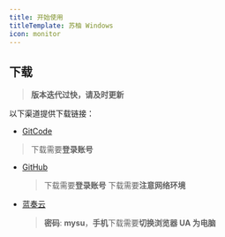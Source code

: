 ```yaml
---
title: 开始使用
titleTemplate: 苏柚 Windows
icon: monitor
---
```


## 下载

> **版本迭代过快，请及时更新**

以下渠道提供下载链接：

- [GitCode](https://gitcode.com/OutOfMemories-WorkGroup/SUU)
  <Linkcard url="https://gitcode.com/OutOfMemories-WorkGroup/SUU" title="GitCode" description="苏柚的 GitCode 页面" logo="https://raw.gitcode.com/YumeYuka/pic/raw/main/20250519213318104.png"/>

> 下载需要**登录账号**

- [GitHub](https://github.com/YumeYuka/SUU-Nyanya)
  <Linkcard url="https://github.com/YumeYuka/SUU-Nyanya" title="GitHub" description="苏柚的 GitHub 页面" logo="https://raw.gitcode.com/YumeYuka/pic/raw/main/20250519213318190.png"/>

  > 下载需要**登录账号**
  > 下载需要**注意网络环境**

- [蓝奏云](https://ling-yi2333.lanzouw.com/b00176w8ef)
  <Linkcard url="https://ling-yi2333.lanzouw.com/b00176w8ef" title="蓝奏云" description="苏柚的蓝奏云页面" logo="https://raw.gitcode.com/YumeYuka/pic/raw/main/20250519213318280.png"/>
  > **密码**: **mysu**，**手机**下载需要**切换浏览器 UA 为电脑**
